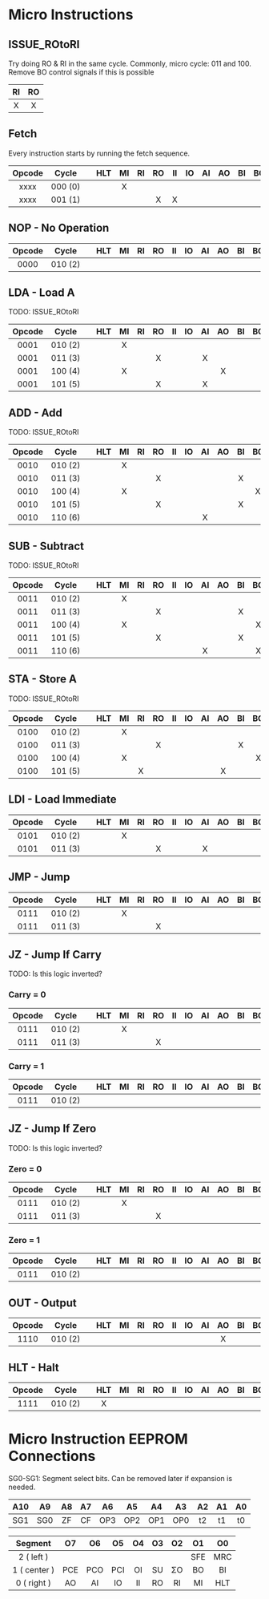 # Micro Instructions

## ISSUE_ROtoRI
Try doing RO & RI in the same cycle.
Commonly, micro cycle: 011 and 100.
Remove BO control signals if this is possible

| RI  | RO  |
| :-: | :-: |
| X   | X   |

## Fetch

Every instruction starts by running the fetch sequence.

| Opcode | Cycle        | | HLT | MI  | RI  | RO  | II  | IO  | AI  | AO  | BI  | BO  | ΣO  | SU  | OI  | PCI | PCO | PCE | MCR | SFE |
| :----: | :----------: |-| :-: | :-: | :-: | :-: | :-: | :-: | :-: | :-: | :-: | :-: | :-: | :-: | :-: | :-: | :-: | :-: | :-: | :-: |
| xxxx   | 000&nbsp;(0) | |     | X   |     |     |     |     |     |     |     |     |     |     |     |     | X   |     |     |     |
| xxxx   | 001&nbsp;(1) | |     |     |     | X   | X   |     |     |     |     |     |     |     |     |     |     | X   |     |     |


## NOP - No Operation

| Opcode | Cycle        | | HLT | MI  | RI  | RO  | II  | IO  | AI  | AO  | BI  | BO  |  ΣO  | SU  | OI  | PCI | PCO | PCE | MCR | SFE |
| :----: | :----------: |-| :-: | :-: | :-: | :-: | :-: | :-: | :-: | :-: | :-: | :-: |  :-: | :-: | :-: | :-: | :-: | :-: | :-: | :-: |
| 0000   | 010&nbsp;(2) | |     |     |     |     |     |     |     |     |     |     |      |     |     |     |     |     | X   |     |


## LDA - Load A

TODO: ISSUE_ROtoRI

| Opcode | Cycle        | | HLT | MI  | RI  | RO  | II  | IO  | AI  | AO  | BI  | BO  | ΣO  | SU  | OI  | PCI | PCO | PCE | MCR | SFE |
| :----: | :----------: |-| :-: | :-: | :-: | :-: | :-: | :-: | :-: | :-: | :-: | :-: | :-: | :-: | :-: | :-: | :-: | :-: | :-: | :-: |
| 0001   | 010&nbsp;(2) | |     | X   |     |     |     |     |     |     |     |     |     |     |     |     | X   | X   |     |     |
| 0001   | 011&nbsp;(3) | |     |     |     | X   |     |     | X   |     |     |     |     |     |     |     |     |     |     |     |
| 0001   | 100&nbsp;(4) | |     | X   |     |     |     |     |     | X   |     |     |     |     |     |     |     |     |     |     |
| 0001   | 101&nbsp;(5) | |     |     |     | X   |     |     | X   |     |     |     |     |     |     |     |     |     | X   |     |


## ADD - Add

TODO: ISSUE_ROtoRI

| Opcode | Cycle        | | HLT | MI  | RI  | RO  | II  | IO  | AI  | AO  | BI  | B0  | ΣO  | SU  | OI  | PCI | PCO | PCE | MCR | SFE |
| :----: | :----------: |-| :-: | :-: | :-: | :-: | :-: | :-: | :-: | :-: | :-: | :-: | :-: | :-: | :-: | :-: | :-: | :-: | :-: | :-: |
| 0010   | 010&nbsp;(2) | |     | X   |     |     |     |     |     |     |     |     |     |     |     |     | X   | X   |     |     |
| 0010   | 011&nbsp;(3) | |     |     |     | X   |     |     |     |     | X   |     |     |     |     |     |     |     |     |     |
| 0010   | 100&nbsp;(4) | |     | X   |     |     |     |     |     |     |     | X   |     |     |     |     |     |     |     |     |
| 0010   | 101&nbsp;(5) | |     |     |     | X   |     |     |     |     | X   |     |     |     |     |     |     |     |     |     |
| 0010   | 110&nbsp;(6) | |     |     |     |     |     |     | X   |     |     |     | X   |     |     |     |     |     | X   | X   |


## SUB - Subtract

TODO: ISSUE_ROtoRI

| Opcode | Cycle        | | HLT | MI  | RI  | RO  | II  | IO  | AI  | AO  | BI  | BO  | ΣO  | SU  | OI  | PCI | PCO | PCE | MCR | SFE |
| :----: | :----------: |-| :-: | :-: | :-: | :-: | :-: | :-: | :-: | :-: | :-: | :-: | :-: | :-: | :-: | :-: | :-: | :-: | :-: | :-: |
| 0011   | 010&nbsp;(2) | |     | X   |     |     |     |     |     |     |     |     |     |     |     |     | X   | X   |     |     |
| 0011   | 011&nbsp;(3) | |     |     |     | X   |     |     |     |     | X   |     |     |     |     |     |     |     |     |     |
| 0011   | 100&nbsp;(4) | |     | X   |     |     |     |     |     |     |     | X   |     |     |     |     |     |     |     |     |
| 0011   | 101&nbsp;(5) | |     |     |     | X   |     |     |     |     | X   |     |     |     |     |     |     |     |     |     |
| 0011   | 110&nbsp;(6) | |     |     |     |     |     |     | X   |     |     | X   | X   |     |     |     |     |     | X   | X   |


## STA - Store A

TODO: ISSUE_ROtoRI

| Opcode | Cycle        | | HLT | MI  | RI  | RO  | II  | IO  | AI  | AO  | BI  | BO  | ΣO  | SU  | OI  | PCI | PCO | PCE | MCR | SFE |
| :----: | :----------: |-| :-: | :-: | :-: | :-: | :-: | :-: | :-: | :-: | :-: | :-: | :-: | :-: | :-: | :-: | :-: | :-: | :-: | :-: |
| 0100   | 010&nbsp;(2) | |     | X   |     |     |     |     |     |     |     |     |     |     |     |     | X   | X   |     |     |
| 0100   | 011&nbsp;(3) | |     |     |     | X   |     |     |     |     | X   |     |     |     |     |     |     |     |     |     |
| 0100   | 100&nbsp;(4) | |     | X   |     |     |     |     |     |     |     | X   |     |     |     |     |     |     |     |     |
| 0100   | 101&nbsp;(5) | |     |     | X   |     |     |     |     | X   |     |     |     |     |     |     |     |     | X   |     |


## LDI - Load Immediate

| Opcode | Cycle         | | HLT | MI  | RI  | RO  | II  | IO  | AI  | AO  | BI  | BO  | ΣO  | SU  | OI  | PCI | PCO | PCE | MCR | SFE |
| :----: | :-----------: |-| :-: | :-: | :-: | :-: | :-: | :-: | :-: | :-: | :-: | :-: | :-: | :-: | :-: | :-: | :-: | :-: | :-: | :-: |
| 0101   | 010&nbsp;(2)  | |     | X   |     |     |     |     |     |     |     |     |     |     |     |     | X   | X   |     |     |
| 0101   | 011&nbsp;(3)  | |     |     |     | X   |     |     | X   |     |     |     |     |     |     |     |     |     | X   |     |


## JMP - Jump

| Opcode | Cycle        | | HLT | MI  | RI  | RO  | II  | IO  | AI  | AO  | BI  | BO  | ΣO  | SU  | OI  | PCI | PCO | PCE | MCR | SFE |
| :----: | :----------: |-| :-: | :-: | :-: | :-: | :-: | :-: | :-: | :-: | :-: | :-: | :-: | :-: | :-: | :-: | :-: | :-: | :-: | :-: |
| 0111   | 010&nbsp;(2) | |     | X   |     |     |     |     |     |     |     |     |     |     |     |     | X   |     |     |     |
| 0111   | 011&nbsp;(3) | |     |     |     | X   |     |     |     |     |     |     |     |     |     | X   |     |     | X   |     |


## JZ - Jump If Carry

TODO: Is this logic inverted?

### Carry = 0
| Opcode | Cycle        | | HLT | MI  | RI  | RO  | II  | IO  | AI  | AO  | BI  | BO  | ΣO  | SU  | OI  | PCI | PCO | PCE | MCR | SFE |
| :----: | :----------: |-| :-: | :-: | :-: | :-: | :-: | :-: | :-: | :-: | :-: | :-: | :-: | :-: | :-: | :-: | :-: | :-: | :-: | :-: |
| 0111   | 010&nbsp;(2) | |     | X   |     |     |     |     |     |     |     |     |     |     |     |     | X   |     |     |     |
| 0111   | 011&nbsp;(3) | |     |     |     | X   |     |     |     |     |     |     |     |     |     | X   |     |     | X   |     |

### Carry = 1
| Opcode | Cycle        | | HLT | MI  | RI  | RO  | II  | IO  | AI  | AO  | BI  | BO  | ΣO  | SU  | OI  | PCI | PCO | PCE | MCR | SFE |
| :----: | :----------: |-| :-: | :-: | :-: | :-: | :-: | :-: | :-: | :-: | :-: | :-: | :-: | :-: | :-: | :-: | :-: | :-: | :-: | :-: |
| 0111   | 010&nbsp;(2) | |     |     |     |     |     |     |     |     |     |     |     |     |     |     |     |     | X   |     |


## JZ - Jump If Zero

TODO: Is this logic inverted?

### Zero = 0
| Opcode | Cycle        | | HLT | MI  | RI  | RO  | II  | IO  | AI  | AO  | BI  | BO  | ΣO  | SU  | OI  | PCI | PCO | PCE | MCR | SFE |
| :----: | :----------: |-| :-: | :-: | :-: | :-: | :-: | :-: | :-: | :-: | :-: | :-: | :-: | :-: | :-: | :-: | :-: | :-: | :-: | :-: |
| 0111   | 010&nbsp;(2) | |     | X   |     |     |     |     |     |     |     |     |     |     |     |     | X   |     |     |     |
| 0111   | 011&nbsp;(3) | |     |     |     | X   |     |     |     |     |     |     |     |     |     | X   |     |     | X   |     |

### Zero = 1
| Opcode | Cycle        | | HLT | MI  | RI  | RO  | II  | IO  | AI  | AO  | BI  | BO  | ΣO  | SU  | OI  | PCI | PCO | PCE | MCR | SFE |
| :----: | :----------: |-| :-: | :-: | :-: | :-: | :-: | :-: | :-: | :-: | :-: | :-: | :-: | :-: | :-: | :-: | :-: | :-: | :-: | :-: |
| 0111   | 010&nbsp;(2) | |     |     |     |     |     |     |     |     |     |     |     |     |     |     |     |     | X   |     |



## OUT - Output

| Opcode | Cycle        | | HLT | MI  | RI  | RO  | II  | IO  | AI  | AO  | BI  | BO  | ΣO  | SU  | OI  | PCI | PCO | PCE | MCR | SFE |
| :----: | :----------: |-| :-: | :-: | :-: | :-: | :-: | :-: | :-: | :-: | :-: | :-: | :-: | :-: | :-: | :-: | :-: | :-: | :-: | :-: |
| 1110   | 010&nbsp;(2) | |     |     |     |     |     |     |     | X   |     |     |     |     | X   |     |     |     | X   |     |


## HLT - Halt

| Opcode | Cycle        | | HLT | MI  | RI  | RO  | II  | IO  | AI  | AO  | BI  | BO  | ΣO  | SU  | OI  | PCI | PCO | PCE | MCR | SFE |
| :----: | :----------: |-| :-: | :-: | :-: | :-: | :-: | :-: | :-: | :-: | :-: | :-: | :-: | :-: | :-: | :-: | :-: | :-: | :-: | :-: |
| 1111   | 010&nbsp;(2) | | X   |     |     |     |     |     |     |     |     |     |     |     |     |     |     |     | X   |     |


# Micro Instruction EEPROM Connections

SG0-SG1: Segment select bits. Can be removed later if expansion is needed.

| A10 | A9  | A8  | A7  | A6  | A5  | A4  | A3  | A2  | A1  | A0  |
| :-: | :-: | :-: | :-: | :-: | :-: | :-: | :-: | :-: | :-: | :-: |
| SG1 | SG0 | ZF  | CF  | OP3 | OP2 | OP1 | OP0 | t2  | t1  | t0  |

| Segment      | O7  | O6  | O5  | O4  | O3  | O2  | O1  | O0  |
| :----------: | :-: | :-: | :-: | :-: | :-: | :-: | :-: | :-: |
| 2 ( left )   |     |     |     |     |     |     | SFE | MRC |
| 1 ( center ) | PCE | PCO | PCI | OI  | SU  | ΣO  | BO  | BI  |
| 0 ( right )  | AO  | AI  | IO  | II  | RO  | RI  | MI  | HLT |
